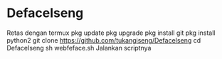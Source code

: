 # DefaceIseng
Retas dengan termux
pkg update
pkg upgrade
pkg install git
pkg install python2
git clone https://github.com/tukangiseng/DefaceIseng
cd DefaceIseng
sh webfeface.sh
Jalankan scriptnya
